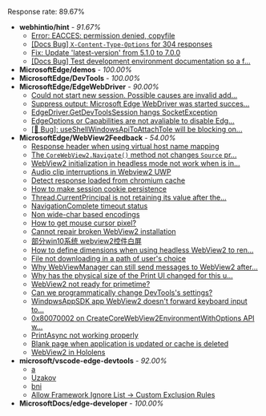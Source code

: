 Response rate: 89.67%

* **webhintio/hint** - _91.67%_
  * [Error: EACCES: permission denied, copyfile](https://github.com/webhintio/hint/issues/5432)
  * [[Docs Bug] `X-Content-Type-Options` for 304 responses](https://github.com/webhintio/hint/issues/5417)
  * [Fix: Update 'latest-version' from 5.1.0 to 7.0.0](https://github.com/webhintio/hint/pull/5471)
  * [[Docs Bug] Test development environment documentation so a f...](https://github.com/webhintio/hint/issues/5404)
* **MicrosoftEdge/demos** - _100.00%_
* **MicrosoftEdge/DevTools** - _100.00%_
* **MicrosoftEdge/EdgeWebDriver** - _90.00%_
  * [Could not start new session. Possible causes are invalid add...](https://github.com/MicrosoftEdge/EdgeWebDriver/issues/83)
  * [Suppress output: Microsoft Edge WebDriver was started succes...](https://github.com/MicrosoftEdge/EdgeWebDriver/issues/82)
  * [EdgeDriver.GetDevToolsSession hangs SocketException](https://github.com/MicrosoftEdge/EdgeWebDriver/issues/65)
  * [EdgeOptions or Capabilities are not avaliable to disable Edg...](https://github.com/MicrosoftEdge/EdgeWebDriver/issues/61)
  * [[🐛 Bug]: useShellWindowsApiToAttachToIe will be blocking on...](https://github.com/MicrosoftEdge/EdgeWebDriver/issues/34)
* **MicrosoftEdge/WebView2Feedback** - _54.00%_
  * [Response header when using virtual host name mapping](https://github.com/MicrosoftEdge/WebView2Feedback/issues/3462)
  * [The `CoreWebView2.Navigate()` method not changes `Source` pr...](https://github.com/MicrosoftEdge/WebView2Feedback/issues/3461)
  * [WebView2 initialization in headless mode not work when is in...](https://github.com/MicrosoftEdge/WebView2Feedback/issues/3458)
  * [Audio clip interruptions in Webview2 UWP](https://github.com/MicrosoftEdge/WebView2Feedback/issues/3457)
  * [Detect response loaded from chromium cache](https://github.com/MicrosoftEdge/WebView2Feedback/issues/3448)
  * [How to make session cookie persistence](https://github.com/MicrosoftEdge/WebView2Feedback/issues/3444)
  * [Thread.CurrentPrincipal is not retaining its value after the...](https://github.com/MicrosoftEdge/WebView2Feedback/issues/3443)
  * [NavigationComplete timeout status](https://github.com/MicrosoftEdge/WebView2Feedback/issues/3442)
  * [Non wide-char based encodings](https://github.com/MicrosoftEdge/WebView2Feedback/issues/3423)
  * [How to get mouse cursor pixel?](https://github.com/MicrosoftEdge/WebView2Feedback/issues/3415)
  * [Cannot repair broken WebView2 installation](https://github.com/MicrosoftEdge/WebView2Feedback/issues/3460)
  * [部分win10系统 webview2控件白屏](https://github.com/MicrosoftEdge/WebView2Feedback/issues/3455)
  * [How to define dimensions when using headless WebView2 to ren...](https://github.com/MicrosoftEdge/WebView2Feedback/issues/3453)
  * [File not downloading in a path of user's choice](https://github.com/MicrosoftEdge/WebView2Feedback/issues/3452)
  * [Why WebViewManager can still send messages to WebView2 after...](https://github.com/MicrosoftEdge/WebView2Feedback/issues/3450)
  * [Why has the physical size of the Print UI changed for this u...](https://github.com/MicrosoftEdge/WebView2Feedback/issues/3447)
  * [WebView2 not ready for primetime?](https://github.com/MicrosoftEdge/WebView2Feedback/issues/3445)
  * [Can we programmatically change DevTools's settings?](https://github.com/MicrosoftEdge/WebView2Feedback/issues/3441)
  * [WindpwsAppSDK app WebView2 doesn't forward keyboard input to...](https://github.com/MicrosoftEdge/WebView2Feedback/issues/3438)
  * [0x80070002 on CreateCoreWebView2EnvironmentWithOptions API w...](https://github.com/MicrosoftEdge/WebView2Feedback/issues/3437)
  * [PrintAsync not working properly](https://github.com/MicrosoftEdge/WebView2Feedback/issues/3421)
  * [Blank page when application is updated or cache is deleted](https://github.com/MicrosoftEdge/WebView2Feedback/issues/3412)
  * [WebView2 in Hololens](https://github.com/MicrosoftEdge/WebView2Feedback/issues/3410)
* **microsoft/vscode-edge-devtools** - _92.00%_
  * [a](https://github.com/microsoft/vscode-edge-devtools/issues/1490)
  * [Uzakov](https://github.com/microsoft/vscode-edge-devtools/issues/1489)
  * [bni](https://github.com/microsoft/vscode-edge-devtools/issues/1487)
  * [Allow Framework Ignore List -> Custom Exclusion Rules](https://github.com/microsoft/vscode-edge-devtools/issues/1480)
* **MicrosoftDocs/edge-developer** - _100.00%_